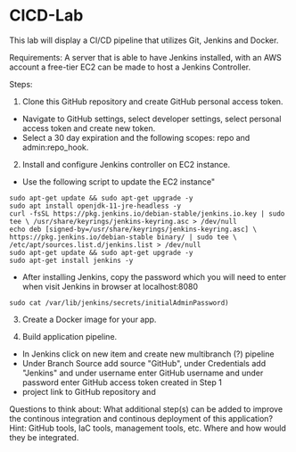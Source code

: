 # CICD-Lab
This lab will display a CI/CD pipeline that utilizes Git, Jenkins and Docker. 

Requirements:
A server that is able to have Jenkins installed, with an AWS account a free-tier EC2 can be made to host a Jenkins Controller.

Steps:

1. Clone this GitHub repository and create GitHub personal access token. 
- Navigate to GitHub settings, select developer
settings, select personal access token and create new token. 
- Select a 30 day expiration and the following scopes: repo and admin:repo_hook. 

2. Install and configure Jenkins controller on EC2 instance.
- Use the following script to update the EC2 instance"
```
sudo apt-get update && sudo apt-get upgrade -y
sudo apt install openjdk-11-jre-headless -y
curl -fsSL https://pkg.jenkins.io/debian-stable/jenkins.io.key | sudo tee \ /usr/share/keyrings/jenkins-keyring.asc > /dev/null
echo deb [signed-by=/usr/share/keyrings/jenkins-keyring.asc] \ https://pkg.jenkins.io/debian-stable binary/ | sudo tee \ /etc/apt/sources.list.d/jenkins.list > /dev/null
sudo apt-get update && sudo apt-get upgrade -y
sudo apt-get install jenkins -y
```
- After installing Jenkins, copy the password which you will need to enter when visit Jenkins in browser at localhost:8080
```
sudo cat /var/lib/jenkins/secrets/initialAdminPassword)
```

3. Create a Docker image for your app.

4. Build application pipeline.
- In Jenkins click on new item and create new multibranch (?) pipeline 
- Under Branch Source add source "GitHub", under Credentials add "Jenkins" and under username enter GitHub username and under password enter GitHub access token created in Step 1
- project link to GitHub repository and 

Questions to think about:
What additional step(s) can be added to improve the continous integration and continous deployment of this application? Hint: GitHub tools, IaC tools, management tools, etc. Where and how would they be integrated. 
